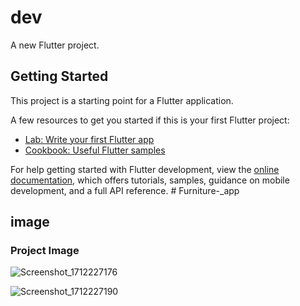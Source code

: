 # dev

A new Flutter project.

## Getting Started

This project is a starting point for a Flutter application.

A few resources to get you started if this is your first Flutter project:

- [Lab: Write your first Flutter app](https://docs.flutter.dev/get-started/codelab)
- [Cookbook: Useful Flutter samples](https://docs.flutter.dev/cookbook)

For help getting started with Flutter development, view the
[online documentation](https://docs.flutter.dev/), which offers tutorials,
samples, guidance on mobile development, and a full API reference.
#   F u r n i t u r e - _ a p p 

## image
### Project Image




 ![Screenshot_1712227176](https://github.com/NIAnup/Furniture-_app/assets/96727427/ce04988a-6d09-4abb-89a3-d1d4af33d90e)

![Screenshot_1712227190](https://github.com/NIAnup/Furniture-_app/assets/96727427/419de626-b2f2-4638-a0cb-154e2b10e23d)
